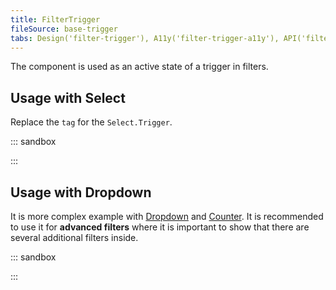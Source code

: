 ```yaml
---
title: FilterTrigger
fileSource: base-trigger
tabs: Design('filter-trigger'), A11y('filter-trigger-a11y'), API('filter-trigger-api'), Example('filter-trigger-code'), Changelog('filter-trigger-changelog')
---
```


The component is used as an active state of a trigger in filters.

## Usage with Select

Replace the `tag` for the `Select.Trigger`.

::: sandbox

<script lang="tsx" src="examples/usage_with_select.tsx"></script>

:::

## Usage with Dropdown

It is more complex example with [Dropdown](/components/dropdown/dropdown) and [Counter](/components/counter/counter). It is recommended to use it for **advanced filters** where it is important to show that there are several additional filters inside.

::: sandbox

<script lang="tsx" src="examples/usage_with_dropdown.tsx"></script>

:::
